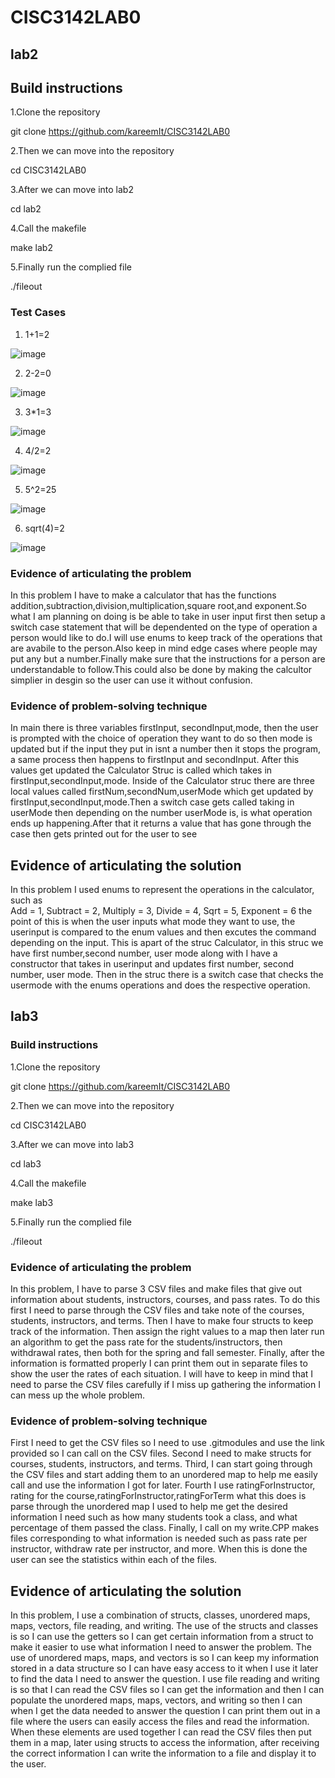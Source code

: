 # CISC3142LAB0
## lab2

## Build instructions
1.Clone the repository 

git clone https://github.com/kareemIt/CISC3142LAB0

2.Then we can move into the repository

cd CISC3142LAB0

3.After we can move into lab2

cd lab2

4.Call the makefile

make lab2

5.Finally run the complied file

./fileout

### Test Cases
1. 1+1=2

![image](https://user-images.githubusercontent.com/49353198/159611582-6b5b9fdb-be97-4c71-a825-0da15e5ccf3e.png)

2. 2-2=0

![image](https://user-images.githubusercontent.com/49353198/159611782-b67b59d4-e452-4364-ab47-9f4c01ffc8e1.png)

3. 3*1=3

![image](https://user-images.githubusercontent.com/49353198/159611816-e65a8496-8b85-4f03-a029-c8c7cf993868.png)

4. 4/2=2

![image](https://user-images.githubusercontent.com/49353198/159611847-bae3c409-dce3-4113-9e06-ac08285c5fd9.png)

5. 5^2=25

![image](https://user-images.githubusercontent.com/49353198/159611910-5114ff93-e9dd-473a-87c3-54cd6bff074d.png)

6. sqrt(4)=2

![image](https://user-images.githubusercontent.com/49353198/159614814-8ac6681c-54a0-4102-8d51-9b1c3c66318b.png)



### Evidence of articulating the problem
In this problem I have to make a calculator that has the functions addition,subtraction,division,multiplication,square root,and exponent.So what I am planning on doing is be able to take in user input first then setup a switch case statement that will be dependented on the type of operation a person would like to do.I will use enums to keep track of the operations that are avabile to the person.Also keep in mind edge cases where people may put any but a number.Finally make sure that the instructions for a person are understandable to follow.This could also be done by making the calcultor simplier in desgin so the user can use it without confusion.

### Evidence of problem-solving technique
In main there is three variables firstInput, secondInput,mode, then the user is prompted with the choice of operation they want to do so then mode is updated but if the input they put in isnt a number then it stops the program, a same process then happens to firstInput and secondInput. After this values get updated the Calculator Struc is called which takes in firstInput,secondInput,mode. Inside of the Calculator struc there are three local values called firstNum,secondNum,userMode which get updated by firstInput,secondInput,mode.Then a switch case gets called taking in userMode then depending on the number userMode is, is what operation ends up happening.After that it returns a value that has gone through the case then gets printed out for the user to see


## Evidence of articulating the solution
In this problem I used enums to represent the operations in the calculator, such as     
    Add = 1,
    Subtract = 2,
    Multiply = 3,
    Divide = 4,
    Sqrt = 5,
    Exponent = 6 
the point of this is when the user inputs what mode they want to use, the userinput is compared to the enum values and then excutes the command depending on the input.
This is apart of the struc Calculator, in this struc we have first number,second number, user mode along with I have a constructor that takes in userinput and updates first number, second number, user mode. Then in the struc there is a switch case that checks the usermode with the enums operations and does the respective operation.


## lab3

### Build instructions
1.Clone the repository 

git clone https://github.com/kareemIt/CISC3142LAB0

2.Then we can move into the repository

cd CISC3142LAB0

3.After we can move into lab3

cd lab3

4.Call the makefile

make lab3

5.Finally run the complied file

./fileout

### Evidence of articulating the problem
In this problem, I have to parse 3 CSV files and make files that give out information about students, instructors, courses, and pass rates. To do this first I need to parse through the CSV files and take note of the courses, students, instructors, and terms. Then I have to make four structs to keep track of the information. Then assign the right values to a map then later run an algorithm to get the pass rate for the students/instructors, then withdrawal rates, then both for the spring and fall semester. Finally, after the information is formatted properly I can print them out in separate files to show the user the rates of each situation. I will have to keep in mind that I need to parse the CSV files carefully if I miss up gathering the information I can mess up the whole problem.

### Evidence of problem-solving technique
First I need to get the CSV files so I need to use .gitmodules and use the link provided so I can call on the CSV files. Second I need to make structs for courses, students, instructors, and terms. Third, I can start going through the CSV files and start adding them to an unordered map to help me easily call and use the information I got for later. Fourth I use ratingForInstructor, rating for the course,ratingForInstructor,ratingForTerm what this does is parse through the unordered map I used to help me get the desired information I need such as how many students took a class, and what percentage of them passed the class. Finally, I call on my write.CPP makes files corresponding to what information is needed such as pass rate per instructor, withdraw rate per instructor, and more. When this is done the user can see the statistics within each of the files.


## Evidence of articulating the solution
In this problem, I use a combination of structs, classes, unordered maps, maps, vectors, file reading, and writing. The use of the structs and classes is so I can use the getters so I can get certain information from a struct to make it easier to use what information I need to answer the problem. The use of unordered maps, maps, and vectors is so I can keep my information stored in a data structure so I can have easy access to it when I use it later to find the data I need to answer the question. I use file reading and writing is so that I can read the CSV files so I can get the information and then I can populate the unordered maps, maps, vectors, and writing so then I can when I get the data needed to answer the question  I can print them out in a file where the users can easily access the files and read the information. When these elements are used together I can read the CSV files then put them in a map, later using structs to access the information, after receiving the correct information I can write the information to a file and display it to the user.
